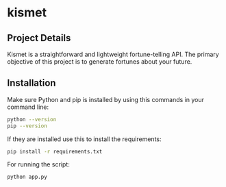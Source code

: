 # kismet 

## Project Details

 Kismet is a straightforward and lightweight fortune-telling API. The primary objective of this project is to generate fortunes about your future.

## Installation

Make sure Python and pip is installed by using this commands in your command line:

```bash
python --version
pip --version
```

If they are installed use this to install the requirements:

```bash
pip install -r requirements.txt
```

For running the script:

```bash
python app.py
```

